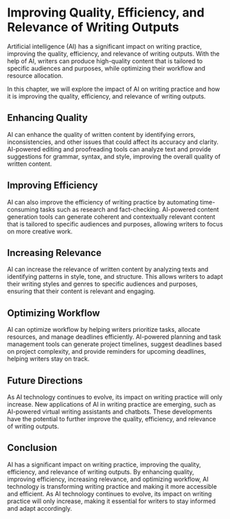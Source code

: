 Improving Quality, Efficiency, and Relevance of Writing Outputs
================================================================================================================

Artificial intelligence (AI) has a significant impact on writing practice, improving the quality, efficiency, and relevance of writing outputs. With the help of AI, writers can produce high-quality content that is tailored to specific audiences and purposes, while optimizing their workflow and resource allocation.

In this chapter, we will explore the impact of AI on writing practice and how it is improving the quality, efficiency, and relevance of writing outputs.

Enhancing Quality
-----------------

AI can enhance the quality of written content by identifying errors, inconsistencies, and other issues that could affect its accuracy and clarity. AI-powered editing and proofreading tools can analyze text and provide suggestions for grammar, syntax, and style, improving the overall quality of written content.

Improving Efficiency
--------------------

AI can also improve the efficiency of writing practice by automating time-consuming tasks such as research and fact-checking. AI-powered content generation tools can generate coherent and contextually relevant content that is tailored to specific audiences and purposes, allowing writers to focus on more creative work.

Increasing Relevance
--------------------

AI can increase the relevance of written content by analyzing texts and identifying patterns in style, tone, and structure. This allows writers to adapt their writing styles and genres to specific audiences and purposes, ensuring that their content is relevant and engaging.

Optimizing Workflow
-------------------

AI can optimize workflow by helping writers prioritize tasks, allocate resources, and manage deadlines efficiently. AI-powered planning and task management tools can generate project timelines, suggest deadlines based on project complexity, and provide reminders for upcoming deadlines, helping writers stay on track.

Future Directions
-----------------

As AI technology continues to evolve, its impact on writing practice will only increase. New applications of AI in writing practice are emerging, such as AI-powered virtual writing assistants and chatbots. These developments have the potential to further improve the quality, efficiency, and relevance of writing outputs.

Conclusion
----------

AI has a significant impact on writing practice, improving the quality, efficiency, and relevance of writing outputs. By enhancing quality, improving efficiency, increasing relevance, and optimizing workflow, AI technology is transforming writing practice and making it more accessible and efficient. As AI technology continues to evolve, its impact on writing practice will only increase, making it essential for writers to stay informed and adapt accordingly.


